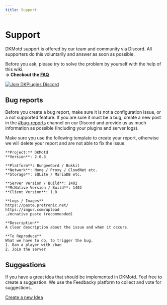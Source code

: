 ```yaml
---
title: Support
---
```


# Support

DKMotd support is offered by our team and community via Discord. All supporters do this voluntarily and answer as soon as possible.

Before you ask, please try to solve the problem by yourself with the help of this wiki.
<br/> **-> Checkout the [FAQ](frequently-asked-questions.md)**

[![Join DKPlugins Discord](https://discordapp.com/api/guilds/513441444959223809/embed.png?style=banner2)](https://discord.gg/ZR7HtTw)

## Bug reports
Before you create a bug report, make sure it is not a configuration issue, or a not supported feature. If you are sure it must be a bug, create a new post in the [#bug-reports](https://discordapp.com/channels/513441444959223809/513445161846439937/569127057691508746) channel on our Discord and provide us as much information as possible (Including your plugins and server logs).

Make sure you use the following template to create your report, otherwise we will delete your report and are not able to fix the issue.

```
**Project:** DKMotd
**Version**: 2.0.3

**Platform**: BungeeCord / Bukkit
**Network**: None / Proxy / CloudNet etc.
**Storage**: SQLite / MariaDB etc.

**Server Version / Build**: 1402
**McNative Version / Build**: 1402
**Client Version**: 1.8

**Logs / Images**
https://paste.pretronic.net/
https://imgur.com/upload
./mcnative paste (recommended) 

**Description**
A clear description about the issue and when it occurs.

**To Reproduce**
What we have to do, to trigger the bug.
1. Ban a player with /ban
2. Join the server
```

## Suggestions
If you have a great idea that should be implemented in DKMotd. Feel free to create a suggestion.
We use the Feedbacky platform to collect and vote for suggestions.

[Create a new Idea](https://feedbacky.pretronic.net/b/dkmotd)

